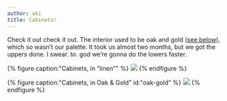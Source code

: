```yaml
---
author: aki
title: Cabinets!
---
```


Check it out check it out. The interior used to be oak and gold ([see below][00]), which so wasn’t our palette. It took us almost two months, but we got the uppers done. I swear. to. god we’re gonna do the lowers faster.

{% figure caption:"Cabinets, in “linen”" %}
![](/img/2016/IMG_5078.jpg)
{% endfigure %}

{% figure caption:"Cabinets, in Oak & Gold" id:"oak-gold" %}
![](/img/2016/IMG_4640.jpg)
{% endfigure %}

[00]: #oak-gold
